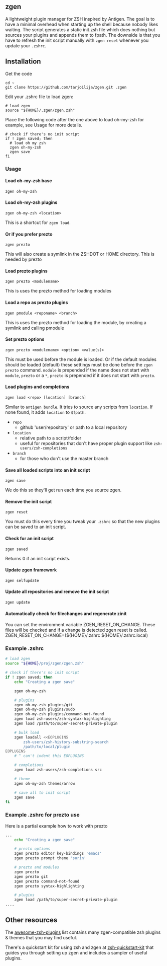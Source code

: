 ## zgen

A lightweight plugin manager for ZSH inspired by Antigen. The goal is to have a minimal overhead when starting up the shell because nobody likes waiting. The script generates a static init.zsh file which does nothing but sources your plugins and appends them to fpath. The downside is that you have to refresh the init script manually with `zgen reset` whenever you update your `.zshrc`.

## Installation
Get the code

    cd ~
    git clone https://github.com/tarjoilija/zgen.git .zgen

Edit your .zshrc file to load zgen:

    # load zgen
    source "${HOME}/.zgen/zgen.zsh"

Place the following code after the one above to load oh-my-zsh for example, see Usage for more details.

    # check if there's no init script
    if ! zgen saved; then
      # load oh my zsh
      zgen oh-my-zsh
      zgen save
    fi


### Usage

#### Load oh-my-zsh base
    zgen oh-my-zsh

#### Load oh-my-zsh plugins
    zgen oh-my-zsh <location>
This is a shortcut for `zgen load`.

#### Or if you prefer prezto
    zgen prezto
This will also create a symlink in the ZSHDOT or HOME directory. This is needed by prezto

#### Load prezto plugins
    zgen prezto <modulename>
This is uses the prezto method for loading modules

#### Load a repo as prezto plugins
    zgen pmodule <reponame> <branch>
This is uses the prezto method for loading the module, by creating a symlink and calling pmodule

#### Set prezto options
    zgen prezto <modulename> <option> <value(s)>
This must be used before the module is loaded. Or if the default modules should be loaded (default) these settings must be done before the `zgen prezto` command. `module` is prepended if the name does not start with `module`, `prezto` or a `*`, `prezto` is prepended if it does not start with `prezto`.

#### Load plugins and completions
    zgen load <repo> [location] [branch]
Similar to `antigen bundle`. It tries to source any scripts from `location`. If none found, it adds `location` to `$fpath`.

- `repo`
    - github 'user/repository' or path to a local repository
- `location`
    - relative path to a script/folder
    - useful for repositories that don't have proper plugin support like `zsh-users/zsh-completions`
- `branch`
    - for those who don't use the master branch

#### Save all loaded scripts into an init script
    zgen save
We do this so they'll get run each time you source zgen.

#### Remove the init script
    zgen reset
You must do this every time you tweak your `.zshrc` so that the new plugins can be saved to an init script.

#### Check for an init script
    zgen saved
Returns 0 if an init script exists.

#### Update zgen framework
    zgen selfupdate

#### Update all repositories and remove the init script
    zgen update

#### Automatically check for filechanges and regenerate zinit
You can set the environment variable ZGEN_RESET_ON_CHANGE. These files will be checked and if a change is detected zgen reset is called.
    ZGEN_RESET_ON_CHANGE=(${HOME}/.zshrc ${HOME}/.zshrc.local)

### Example .zshrc

```zsh
# load zgen
source "${HOME}/proj/zgen/zgen.zsh"

# check if there's no init script
if ! zgen saved; then
    echo "Creating a zgen save"

    zgen oh-my-zsh

    # plugins
    zgen oh-my-zsh plugins/git
    zgen oh-my-zsh plugins/sudo
    zgen oh-my-zsh plugins/command-not-found
    zgen load zsh-users/zsh-syntax-highlighting
    zgen load /path/to/super-secret-private-plugin

    # bulk load
    zgen loadall <<EOPLUGINS
        zsh-users/zsh-history-substring-search
        /path/to/local/plugin
EOPLUGINS
    # ^ can't indent this EOPLUGINS

    # completions
    zgen load zsh-users/zsh-completions src

    # theme
    zgen oh-my-zsh themes/arrow

    # save all to init script
    zgen save
fi
```

### Example .zshrc for prezto use
Here is a partial example how to work with prezto

```zsh
...
    echo "Creating a zgen save"

    # prezto options
    zgen prezto editor key-bindings 'emacs'
    zgen prezto prompt theme 'sorin'

    # prezto and modules
    zgen prezto
    zgen prezto git
    zgen prezto command-not-found
    zgen prezto syntax-highlighting

    # plugins
    zgen load /path/to/super-secret-private-plugin
....

```

## Other resources

The [awesome-zsh-plugins](https://github.com/unixorn/awesome-zsh-plugins) list contains many zgen-compatible zsh plugins & themes that you may find useful.

There's a quickstart kit for using zsh and zgen at [zsh-quickstart-kit](https://github.com/unixorn/zsh-quickstart-kit) that guides you through setting up zgen and includes a sampler of useful plugins.
